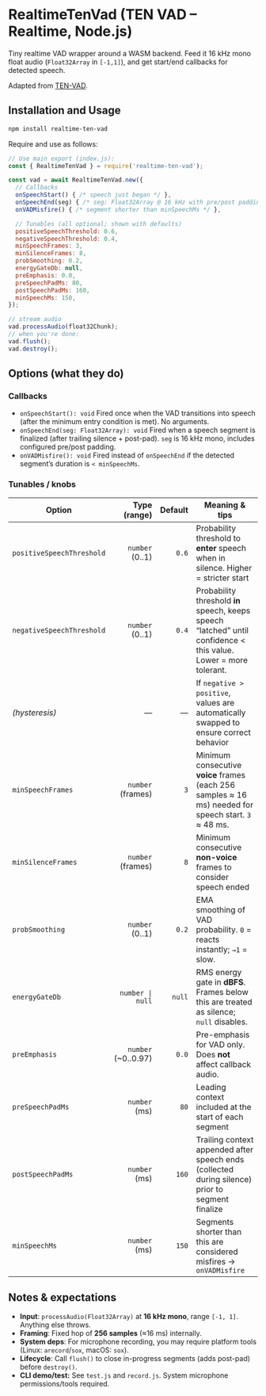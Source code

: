 # RealtimeTenVad (TEN VAD – Realtime, Node.js)

Tiny realtime VAD wrapper around a WASM backend. Feed it 16 kHz mono float audio (`Float32Array` in `[-1,1]`), and get start/end callbacks for detected speech.

Adapted from [TEN-VAD](https://github.com/TEN-framework/ten-vad/blob/main/examples/test_node.js).

## Installation and Usage

```sh
npm install realtime-ten-vad
```

Require and use as follows:

```js
// Use main export (index.js):
const { RealtimeTenVad } = require('realtime-ten-vad');

const vad = await RealtimeTenVad.new({
  // Callbacks
  onSpeechStart() { /* speech just began */ },
  onSpeechEnd(seg) { /* seg: Float32Array @ 16 kHz with pre/post padding */ },
  onVADMisfire() { /* segment shorter than minSpeechMs */ },

  // Tunables (all optional; shown with defaults)
  positiveSpeechThreshold: 0.6,
  negativeSpeechThreshold: 0.4,
  minSpeechFrames: 3,
  minSilenceFrames: 8,
  probSmoothing: 0.2,
  energyGateDb: null,
  preEmphasis: 0.0,
  preSpeechPadMs: 80,
  postSpeechPadMs: 160,
  minSpeechMs: 150,
});

// stream audio
vad.processAudio(float32Chunk);
// when you're done:
vad.flush();
vad.destroy();
```

## Options (what they do)

### Callbacks

* `onSpeechStart(): void`
  Fired once when the VAD transitions into speech (after the minimum entry condition is met). No arguments.
* `onSpeechEnd(seg: Float32Array): void`
  Fired when a speech segment is finalized (after trailing silence + post-pad). `seg` is 16 kHz mono, includes configured pre/post padding.
* `onVADMisfire(): void`
  Fired instead of `onSpeechEnd` if the detected segment’s duration is `< minSpeechMs`.

### Tunables / knobs

| Option                    |         Type (range) | Default | Meaning & tips                                                                                                       |
|-------------------------- | -------------------:| -------:| -------------------------------------------------------------------------------------------------------------------- |
| `positiveSpeechThreshold` |      `number` (0..1) |   `0.6` | Probability threshold to **enter** speech when in silence. Higher = stricter start                                  |
| `negativeSpeechThreshold` |      `number` (0..1) |   `0.4` | Probability threshold **in** speech, keeps speech “latched” until confidence < this value. Lower = more tolerant.   |
| *(hysteresis)*            |                    — |      — | If `negative > positive`, values are automatically swapped to ensure correct behavior                                |
| `minSpeechFrames`         |    `number` (frames) |     `3` | Minimum consecutive **voice** frames (each 256 samples ≈ 16 ms) needed for speech start. `3` ≈ 48 ms.               |
| `minSilenceFrames`        |    `number` (frames) |     `8` | Minimum consecutive **non-voice** frames to consider speech ended                |
| `probSmoothing`           |      `number` (0..1) |   `0.2` | EMA smoothing of VAD probability. `0` = reacts instantly; `→1` = slow.                                               |
| `energyGateDb`            |   `number \| null`   |  `null` | RMS energy gate in **dBFS**. Frames below this are treated as silence; `null` disables.                              |
| `preEmphasis`             | `number` (~0..0.97)  |   `0.0` | Pre-emphasis for VAD only. Does **not** affect callback audio.                                                       |
| `preSpeechPadMs`          |      `number` (ms)   |    `80` | Leading context included at the start of each segment                                                                |
| `postSpeechPadMs`         |      `number` (ms)   |   `160` | Trailing context appended after speech ends (collected during silence) prior to segment finalize                     |
| `minSpeechMs`             |      `number` (ms)   |   `150` | Segments shorter than this are considered misfires → `onVADMisfire`                                                  |

## Notes & expectations

* **Input**: `processAudio(Float32Array)` at **16 kHz mono**, range `[-1, 1]`. Anything else throws.
* **Framing**: Fixed hop of **256 samples** (≈16 ms) internally.
* **System deps**: For microphone recording, you may require platform tools (Linux: `arecord`/`sox`, macOS: `sox`).
* **Lifecycle**: Call `flush()` to close in-progress segments (adds post-pad) before `destroy()`.
* **CLI demo/test:** See `test.js` and `record.js`. System microphone permissions/tools required.